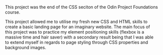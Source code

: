 This project was the end of the CSS seciton of the Odin Project Foundations course.

This project allowed me to utilise my fresh new CSS and HTML skills to create a basic landing page for an imaginary website. The main focus of this project was to practice my element positioning skills (flexbox is a massive time and hair saver) with a secondary result  being that I was able to extend myself in regards to page styling through CSS properties and background images.